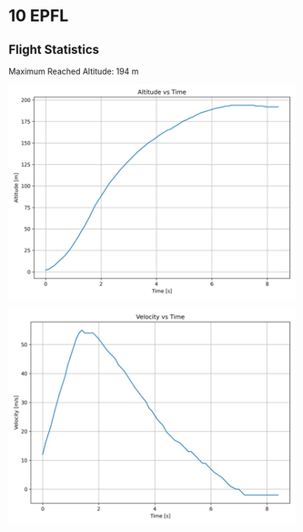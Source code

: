 # 10 EPFL
## Flight Statistics
Maximum Reached Altitude: 194 m

![Altitude Plot](./plots/altitude_plot.png)

![Velocity Plot](./plots/velocity_plot.png)

